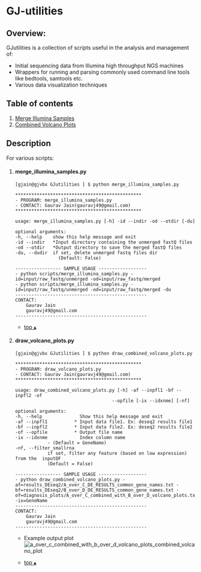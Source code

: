 
GJ-utilities
====================================================

## Overview:
GJutilities is a collection of scripts useful in the analysis and management of:
* Initial sequencing data from Illumina high throughput NGS machines
* Wrappers for running and parsing commonly used command line tools like bedtools, samtools etc. 
* Various data visualization techniques

## Table of contents
<!--ts-->
1. [Merge Illumina Samples](#merge_illumina_samplespy)
1. [Combined Volcano Plots](#draw_volcano_plotspy)


<!--te-->

## Description
For various scripts:

1. #### merge_illumina_samples.py 
	```
	[gjain@gjvbx GJutilities ] $ python merge_illumina_samples.py 

	***********************************************
	- PROGRAM: merge_illumina_samples.py
	- CONTACT: Gaurav Jain(gauravj49@gmail.com)
	***********************************************

	usage: merge_illumina_samples.py [-h] -id --indir -od --otdir [-du]

	optional arguments:
	-h, --help    show this help message and exit
	-id --indir   *Input directory containing the unmerged fastQ files
	-od --otdir   *Output directory to save the merged fastQ files
	-du, --dudir  if set, delete unmerged fastq files dir 
					(Default: False)

	----------------- SAMPLE USAGE ------------------
	- python scripts/merge_illumina_samples.py -id=input/raw_fastq/unmerged -od=input/raw_fastq/merged
	- python scripts/merge_illumina_samples.py -id=input/raw_fastq/unmerged -od=input/raw_fastq/merged -du
	-------------------------------------------------
	CONTACT: 
		Gaurav Jain
		gauravj49@gmail.com
	-------------------------------------------------
	```
	* [top ▴](#table-of-contents)


1. #### draw_volcano_plots.py
	```
	[gjain@gjvbx GJutilities ] $ python draw_combined_volcano_plots.py 

	***********************************************
	- PROGRAM: draw_volcano_plots.py
	- CONTACT: Gaurav Jain(gauravj49@gmail.com)
	***********************************************

	usage: draw_combined_volcano_plots.py [-h] -af --inpfl1 -bf --inpfl2 -of
										--opfile [-ix --idxnme] [-nf]

	optional arguments:
	-h, --help              Show this help message and exit
	-af --inpfl1          * Input data file1. Ex: deseq2 results file1
	-bf --inpfl2          * Input data file2. Ex: deseq2 results file2
	-of --opfile          * Output file name
	-ix --idxnme            Index column name
				- (Default = GeneName)
	-nf, --filter_smallrna
				if set, filter any feature (based on low expression) from the  inputDF
				(Default = False)

	----------------- SAMPLE USAGE ------------------
	- python draw_combined_volcano_plots.py -af=results_DEseq2/A_over_C_DE_RESULTS_common_gene_names.txt -bf=results_DEseq2/B_over_D_DE_RESULTS_common_gene_names.txt -of=diagnosis_plots/A_over_C_combined_with_B_over_D_volcano_plots.txt -ix=GeneName
	-------------------------------------------------
	CONTACT: 
		Gaurav Jain
		gauravj49@gmail.com
	-------------------------------------------------
	```

	* Example output plot
	  ![a_over_c_combined_with_b_over_d_volcano_plots_combined_volcano_plot](https://user-images.githubusercontent.com/10153240/50427639-e8d2bc00-08ad-11e9-983b-6ab146a019f9.png)  

	* [top ▴](#table-of-contents)



